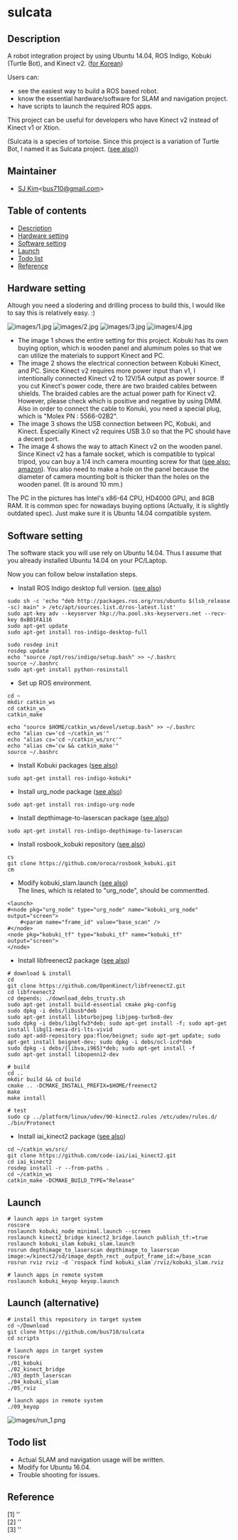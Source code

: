 # sulcata

## Description
A robot integration project by using Ubuntu 14.04, ROS Indigo, Kobuki (Turtle Bot), and Kinect v2. ([for Korean](README_kr.md))

Users can:
- see the easiest way to build a ROS based robot.
- know the essential hardware/software for SLAM and navigation project.
- have scripts to launch the required ROS apps.

This project can be useful for developers who have Kinect v2 instead of Kinect v1 or Xtion. 

(Sulcata is a species of tortoise. Since this project is a variation of Turtle Bot, I named it as Sulcata project. (<a href="https://en.wikipedia.org/wiki/African_spurred_tortoise" target="_blank">see also</a>))

## Maintainer
- [SJ Kim](http://bus710.net)<<bus710@gmail.com>>

## Table of contents
- [Description](#description)
- [Hardware setting](#hardware-setting)
- [Software setting](#software-setting)
- [Launch](#launch)
- [Todo list](#todo-list)
- [Reference](#todo)

## Hardware setting
Altough you need a slodering and drilling process to build this, I would like to say this is relatively easy. :)  

![images/1.jpg](images/1.jpg)
![images/2.jpg](images/2.jpg)
![images/3.jpg](images/3.jpg)
![images/4.jpg](images/4.jpg)    

- The image 1 shows the entire setting for this project. Kobuki has its own buying option, which is wooden panel and aluminum poles so that we can utilize the materials to support Kinect and PC.  
- The image 2 shows the electrical connection between Kobuki Kinect, and PC. Since Kinect v2 requires more power input than v1, I intentionally connected Kinect v2 to 12V/5A output as power source. If you cut Kinect's power code, there are two braided cables between shields. The braided cables are the actual power path for Kinect v2. However, please check which is positive and negative by using DMM. Also in order to connect the cable to Konuki, you need a special plug, which is "Molex PN : 5566-02B2".   
- The image 3 shows the USB connection between PC, Kobuki, and Kinect. Especially Kinect v2 requires USB 3.0 so that the PC should have a decent port.   
- The image 4 shows the way to attach Kinect v2 on the wooden panel. Since Kinect v2 has a famale socket, which is compatible to typical tripod, you can buy a 1/4 inch camera mounting screw for that ([see also: amazon](http://www.amazon.com/Smallrig%C2%AE-Screw-Adapter-Quick-Release/dp/B006GB5MDW)). You also need to make a hole on the panel because the diameter of camera mounting bolt is thicker than the holes on the wooden panel. (It is around 10 mm.)

The PC in the pictures has Intel's x86-64 CPU, HD4000 GPU, and 8GB RAM. It is common spec for nowadays buying options (Actually, it is slightly outdated spec). Just make sure it is Ubuntu 14.04 compatible system.   

## Software setting
The software stack you will use rely on Ubuntu 14.04. Thus I assume that you already installed Ubuntu 14.04 on your PC/Laptop.  

Now you can follow below installation steps.  

- Install ROS Indigo desktop full version. ([see also](http://wiki.ros.org/indigo/Installation/Ubuntu))
```
sudo sh -c 'echo "deb http://packages.ros.org/ros/ubuntu $(lsb_release -sc) main" > /etc/apt/sources.list.d/ros-latest.list'
sudo apt-key adv --keyserver hkp://ha.pool.sks-keyservers.net --recv-key 0xB01FA116
sudo apt-get update
sudo apt-get install ros-indigo-desktop-full

sudo rosdep init
rosdep update
echo "source /opt/ros/indigo/setup.bash" >> ~/.bashrc
source ~/.bashrc
sudo apt-get install python-rosinstall
```

- Set up ROS environment.
```
cd ~
mkdir catkin_ws
cd catkin_ws
catkin_make  

echo "source $HOME/catkin_ws/devel/setup.bash" >> ~/.bashrc
echo "alias cw='cd ~/catkin_ws'"
echo "alias cs='cd ~/catkin_ws/src'"
echo "alias cm='cw && catkin_make'"
source ~/.bashrc
```

- Install Kobuki packages ([see also](http://wiki.ros.org/turtlebot))
```
sudo apt-get install ros-indigo-kobuki* 
```

- Install urg_node package ([see also](http://wiki.ros.org/urg_node))
```
sudo apt-get install ros-indigo-urg-node 
```

- Install depthimage-to-laserscan package ([see also](http://wiki.ros.org/depthimage_to_laserscan))
```
sudo apt-get install ros-indigo-depthimage-to-laserscan
```

- Install rosbook_kobuki repository ([see also](https://github.com/oroca/rosbook_kobuki.git))
```
cs
git clone https://github.com/oroca/rosbook_kobuki.git
cm
```

- Modify kobuki_slam.launch ([see also](http://cafe.naver.com/openrt/11728))  
The lines, which is related to "urg_node", should be commentted.
```
<launch>
#<node pkg="urg_node" type="urg_node" name="kobuki_urg_node" output="screen">
	#<param name="frame_id" value="base_scan" />
#</node>
<node pkg="kobuki_tf" type="kobuki_tf" name="kobuki_tf" output="screen">
</node>
``` 

- Install libfreenect2 package ([see also](https://github.com/OpenKinect/libfreenect2))
```
# download & install
cd
git clone https://github.com/OpenKinect/libfreenect2.git
cd libfreenect2
cd depends; ./download_debs_trusty.sh
sudo apt-get install build-essential cmake pkg-config
sudo dpkg -i debs/libusb*deb
sudo apt-get install libturbojpeg libjpeg-turbo8-dev
sudo dpkg -i debs/libglfw3*deb; sudo apt-get install -f; sudo apt-get install libgl1-mesa-dri-lts-vivid
sudo apt-add-repository ppa:floe/beignet; sudo apt-get update; sudo apt-get install beignet-dev; sudo dpkg -i debs/ocl-icd*deb
sudo dpkg -i debs/{libva,i965}*deb; sudo apt-get install -f
sudo apt-get install libopenni2-dev

# build
cd ..
mkdir build && cd build
cmake .. -DCMAKE_INSTALL_PREFIX=$HOME/freenect2
make
make install

# test
sudo cp ../platform/linux/udev/90-kinect2.rules /etc/udev/rules.d/
./bin/Protonect
```

- Install iai_kinect2 package ([see also](https://github.com/code-iai/iai_kinect2))
```
cd ~/catkin_ws/src/
git clone https://github.com/code-iai/iai_kinect2.git
cd iai_kinect2
rosdep install -r --from-paths .
cd ~/catkin_ws
catkin_make -DCMAKE_BUILD_TYPE="Release"
```

## Launch
```
# launch apps in target system 
roscore
roslaunch kobuki_node minimal.launch --screen
roslaunch kinect2_bridge kinect2_bridge.launch publish_tf:=true
roslaunch kobuki_slam kobuki_slam.launch
rosrun depthimage_to_laserscan depthimage_to_laserscan image:=/kinect2/sd/image_depth_rect _output_frame_id:=/base_scan
rosrun rviz rviz -d `rospack find kobuki_slam`/rviz/kobuki_slam.rviz 

# launch apps in remote system
roslaunch kobuki_keyop keyop.launch
```

## Launch (alternative)
```
# install this repository in target system
cd ~/Download
git clone https://github.com/bus710/sulcata
cd scripts

# launch apps in target system
roscore
./01_kobuki
./02_kinect_bridge
./03_depth_laserscan
./04_kobuki_slam
./05_rviz

# launch apps in remote system
./09_keyop
```

![images/run_1.png](images/run_1.png)

## Todo list
- Actual SLAM and navigation usage will be written.
- Modify for Ubuntu 16.04.
- Trouble shooting for issues.  

## Reference
[1] ''  
[2] ''  
[3] ''  


